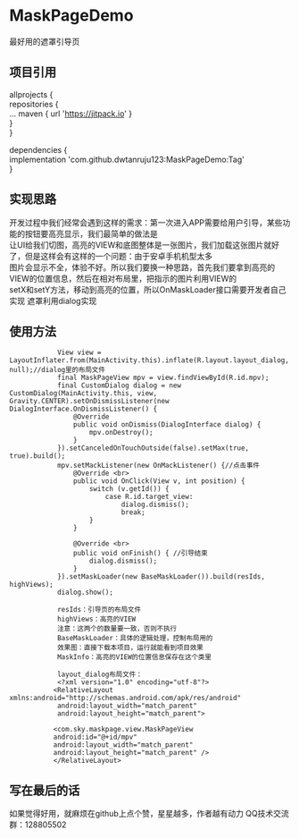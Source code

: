 # MaskPageDemo
最好用的遮罩引导页

## 项目引用
allprojects {<br>
		repositories {<br>
			...
			maven { url 'https://jitpack.io' }<br>
		}<br>
	}<br>
  
  dependencies {<br>
	        implementation 'com.github.dwtanruju123:MaskPageDemo:Tag'<br>
	}<br>
  

## 实现思路
开发过程中我们经常会遇到这样的需求：第一次进入APP需要给用户引导，某些功能的按钮要高亮显示，我们最简单的做法是<br>
让UI给我们切图，高亮的VIEW和底图整体是一张图片，我们加载这张图片就好了，但是这样会有这样的一个问题：由于安卓手机机型太多<br>
图片会显示不全，体验不好。所以我们要换一种思路，首先我们要拿到高亮的VIEW的位置信息，然后在相对布局里，把指示的图片利用VIEW的<br>
setX和setY方法，移动到高亮的位置，所以OnMaskLoader接口需要开发者自己实现 遮罩利用dialog实现

## 使用方法

                View view = LayoutInflater.from(MainActivity.this).inflate(R.layout.layout_dialog, null);//dialog里的布局文件
                final MaskPageView mpv = view.findViewById(R.id.mpv); 
                final CustomDialog dialog = new CustomDialog(MainActivity.this, view, Gravity.CENTER).setOnDismissListener(new DialogInterface.OnDismissListener() {
                    @Override 
                    public void onDismiss(DialogInterface dialog) { 
                        mpv.onDestroy(); 
                    } 
                }).setCanceledOnTouchOutside(false).setMax(true, true).build();
                mpv.setMackListener(new OnMackListener() {//点击事件 
                    @Override <br>
                    public void OnClick(View v, int position) { 
                        switch (v.getId()) { 
                            case R.id.target_view:
                                dialog.dismiss(); 
                                break; 
                        } 
                    } 

                    @Override <br>
                    public void onFinish() { //引导结束
                        dialog.dismiss(); 
                    } 
                }).setMaskLoader(new BaseMaskLoader()).build(resIds, highViews); 
                dialog.show(); 
                
                resIds：引导页的布局文件
                highViews：高亮的VIEW
                注意：这两个的数量要一致，否则不执行
                BaseMaskLoader：具体的逻辑处理，控制布局用的
                效果图：直接下载本项目，运行就能看到项目效果
                MaskInfo：高亮的VIEW的位置信息保存在这个类里
                
                layout_dialog布局文件：
                <?xml version="1.0" encoding="utf-8"?>
               <RelativeLayout xmlns:android="http://schemas.android.com/apk/res/android"
                android:layout_width="match_parent"
                android:layout_height="match_parent">

               <com.sky.maskpage.view.MaskPageView
               android:id="@+id/mpv"
               android:layout_width="match_parent"
               android:layout_height="match_parent" />
               </RelativeLayout>
               
## 写在最后的话              
    
 如果觉得好用，就麻烦在github上点个赞，星星越多，作者越有动力
 QQ技术交流群：128805502
               
               
               
               
               
               
               
               
               
               
               
               
               
               
               
               
               
               
               
               
               
               
               
               
               
               
               
               
